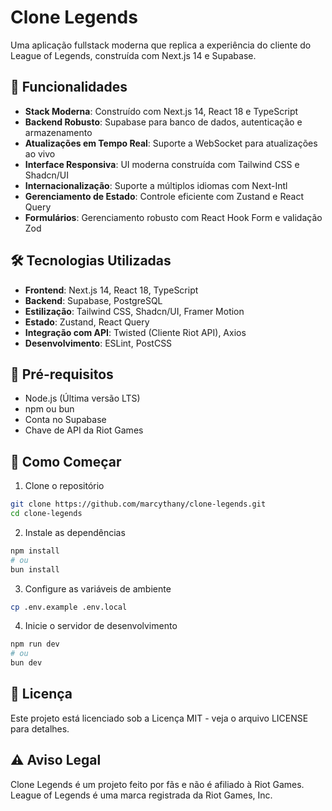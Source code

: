 # Clone Legends

Uma aplicação fullstack moderna que replica a experiência do cliente do League of Legends, construída com Next.js 14 e Supabase.

## 🚀 Funcionalidades

- **Stack Moderna**: Construído com Next.js 14, React 18 e TypeScript
- **Backend Robusto**: Supabase para banco de dados, autenticação e armazenamento
- **Atualizações em Tempo Real**: Suporte a WebSocket para atualizações ao vivo
- **Interface Responsiva**: UI moderna construída com Tailwind CSS e Shadcn/UI
- **Internacionalização**: Suporte a múltiplos idiomas com Next-Intl
- **Gerenciamento de Estado**: Controle eficiente com Zustand e React Query
- **Formulários**: Gerenciamento robusto com React Hook Form e validação Zod

## 🛠️ Tecnologias Utilizadas

- **Frontend**: Next.js 14, React 18, TypeScript
- **Backend**: Supabase, PostgreSQL
- **Estilização**: Tailwind CSS, Shadcn/UI, Framer Motion
- **Estado**: Zustand, React Query
- **Integração com API**: Twisted (Cliente Riot API), Axios
- **Desenvolvimento**: ESLint, PostCSS

## 🔧 Pré-requisitos

- Node.js (Última versão LTS)
- npm ou bun
- Conta no Supabase
- Chave de API da Riot Games

## 🚀 Como Começar

1. Clone o repositório

```bash
git clone https://github.com/marcythany/clone-legends.git
cd clone-legends
```

2. Instale as dependências

```bash
npm install
# ou
bun install
```

3. Configure as variáveis de ambiente

```bash
cp .env.example .env.local
```

4. Inicie o servidor de desenvolvimento

```bash
npm run dev
# ou
bun dev
```

## 📝 Licença

Este projeto está licenciado sob a Licença MIT - veja o arquivo LICENSE para detalhes.

## ⚠️ Aviso Legal

Clone Legends é um projeto feito por fãs e não é afiliado à Riot Games. League of Legends é uma marca registrada da Riot Games, Inc.
